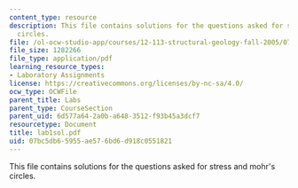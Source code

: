 ```yaml
---
content_type: resource
description: This file contains solutions for the questions asked for stress and mohr's
  circles.
file: /ol-ocw-studio-app/courses/12-113-structural-geology-fall-2005/07bc5db65955ae576bd6d918c0551821_lab1sol.pdf
file_size: 1282266
file_type: application/pdf
learning_resource_types:
- Laboratory Assignments
license: https://creativecommons.org/licenses/by-nc-sa/4.0/
ocw_type: OCWFile
parent_title: Labs
parent_type: CourseSection
parent_uid: 6d577a64-2a0b-a648-3512-f93b45a3dcf7
resourcetype: Document
title: lab1sol.pdf
uid: 07bc5db6-5955-ae57-6bd6-d918c0551821
---
```

This file contains solutions for the questions asked for stress and mohr's circles.